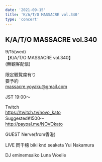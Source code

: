 ```yaml
---
date: '2021-09-15'
title: 'K/A/T/O MASSACRE vol.340'
type: 'concert'
---
```

## K/A/T/O MASSACRE vol.340
9/15(wed)  
【K/A/T/O MASSACRE vol.340】  
(無観客配信)  

限定観覧席有り   
要予約  
massacre.yoyaku@gmail.com  

JST 19:00～   

Twitch  
https://twitch.tv/novo_kato     
Suggested¥1500～  
http://paypal.me/NOVOkato  

GUEST
Nerve(from香港)

LIVE
岡千穂
biki
knd
seaketa
Yui Nakamura

DJ
eminemsaiko
Luna Woelle